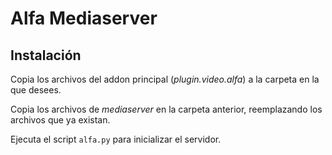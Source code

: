 # Alfa Mediaserver
## Instalación
Copia los archivos del addon principal (*plugin.video.alfa*) a la carpeta en la que desees.

Copia los archivos de *mediaserver* en la carpeta anterior, reemplazando los archivos que ya existan.

Ejecuta el script `alfa.py` para inicializar el servidor.
